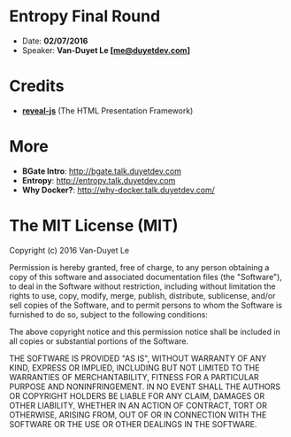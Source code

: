 # Entropy Final Round

* Date: **02/07/2016**
* Speaker: **Van-Duyet Le [me@duyetdev.com]**

# Credits

* **[reveal-js](http://lab.hakim.se/reveal-js/)** (The HTML Presentation Framework)

# More

* **BGate Intro**: http://bgate.talk.duyetdev.com
* **Entropy**: http://entropy.talk.duyetdev.com
* **Why Docker?**: http://why-docker.talk.duyetdev.com/

# The MIT License (MIT)

Copyright (c) 2016 Van-Duyet Le

Permission is hereby granted, free of charge, to any person obtaining a copy
of this software and associated documentation files (the "Software"), to deal
in the Software without restriction, including without limitation the rights
to use, copy, modify, merge, publish, distribute, sublicense, and/or sell
copies of the Software, and to permit persons to whom the Software is
furnished to do so, subject to the following conditions:

The above copyright notice and this permission notice shall be included in all
copies or substantial portions of the Software.

THE SOFTWARE IS PROVIDED "AS IS", WITHOUT WARRANTY OF ANY KIND, EXPRESS OR
IMPLIED, INCLUDING BUT NOT LIMITED TO THE WARRANTIES OF MERCHANTABILITY,
FITNESS FOR A PARTICULAR PURPOSE AND NONINFRINGEMENT. IN NO EVENT SHALL THE
AUTHORS OR COPYRIGHT HOLDERS BE LIABLE FOR ANY CLAIM, DAMAGES OR OTHER
LIABILITY, WHETHER IN AN ACTION OF CONTRACT, TORT OR OTHERWISE, ARISING FROM,
OUT OF OR IN CONNECTION WITH THE SOFTWARE OR THE USE OR OTHER DEALINGS IN THE
SOFTWARE.
